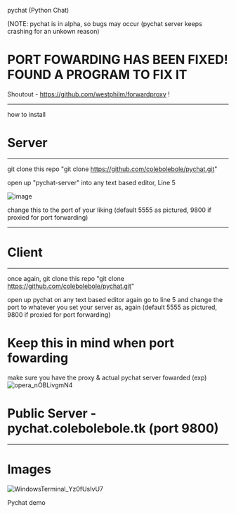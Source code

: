 pychat (Python Chat)

(NOTE: pychat is in alpha, so bugs may occur (pychat server keeps crashing for an unkown reason)


# PORT FOWARDING HAS BEEN FIXED! FOUND A PROGRAM TO FIX IT 

Shoutout - https://github.com/westphilm/forwardproxy !

---

how to install


# Server
---
git clone this repo "git clone https://github.com/colebolebole/pychat.git"

open up "pychat-server" into any text based editor, Line 5


![image](https://user-images.githubusercontent.com/88512222/231636969-da004ad2-efb0-4892-a80e-6074b7cea476.png)

change this to the port of your liking (default 5555 as pictured, 9800 if proxied for port forwarding)



---

# Client

---

once again, git clone this repo "git clone https://github.com/colebolebole/pychat.git"

open up pychat on any text based editor 
again go to line 5 and change the port to whatever you set your server as, again (default 5555 as pictured, 9800 if proxied for port forwarding) 

# Keep this in mind when port fowarding

make sure you have the proxy & actual pychat server fowarded (exp)
![opera_nOBLivgmN4](https://user-images.githubusercontent.com/88512222/231716907-4b5696c2-707c-49e2-a0c6-a4d049d8bbce.png)

# Public Server - pychat.colebolebole.tk (port 9800)
---

# Images

![WindowsTerminal_Yz0fUsIvU7](https://user-images.githubusercontent.com/88512222/231637536-1afdb4a6-c4ca-48d9-9489-d84bd8ebd816.png)

Pychat demo

